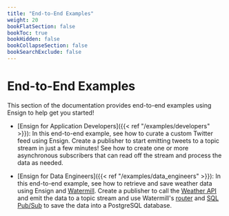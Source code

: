 ```yaml
---
title: "End-to-End Examples"
weight: 20
bookFlatSection: false
bookToc: true
bookHidden: false
bookCollapseSection: false
bookSearchExclude: false
---
```


# End-to-End Examples

This section of the documentation provides end-to-end examples using Ensign to help get you started!

- [Ensign for Application Developers]({{< ref "/examples/developers" >}}): In this end-to-end example, see how to curate a custom Twitter feed using Ensign. Create a publisher to start emitting tweets to a topic stream in just a few minutes! See how to create one or more asynchronous subscribers that can read off the stream and process the data as needed.

- [Ensign for Data Engineers]({{< ref "/examples/data_engineers" >}}): In this end-to-end example, see how to retrieve and save weather data using Ensign and [Watermill](https://watermill.io). Create a publisher to call the [Weather API](https://www.weatherapi.com) and emit the data to a topic stream and use Watermill's [router](https://watermill.io/docs/messages-router/) and [SQL Pub/Sub](https://watermill.io/pubsubs/sql/) to save the data into a PostgreSQL database.
